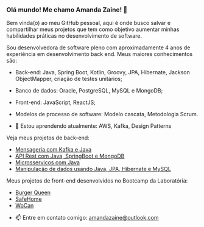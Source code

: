 ### Olá mundo! Me chamo Amanda Zaine! 👋
Bem vinda(o) ao meu GitHub pessoal, aqui é onde busco salvar e compartilhar meus projetos que tem como objetivo aumentar minhas habilidades práticas no desenvolvimento de software.

Sou desenvolvedora de software pleno com aproximadamente 4 anos de experiência em desenvolvimento back end.
Meus maiores conhecimentos são:
- Back-end: Java, Spring Boot, Kotlin, Groovy, JPA, Hibernate, Jackson ObjectMapper, criação de testes unitários;
- Banco de dados: Oracle, PostgreSQL, MySQL e MongoDB;
- Front-end: JavaScript, ReactJS;
- Modelos de processo de software: Modelo cascata, Metodologia Scrum.

- 🌱 Estou aprendendo atualmente: AWS, Kafka, Design Patterns

Veja meus projetos de back-end:
* [Mensageria com Kafka e Java](https://github.com/AmandaZaine/Java_Kafka)
* [API Rest com Java, SpringBoot e MongoDB](https://github.com/AmandaZaine/API_Java_SpringBoot_MongoDB)
* [Microsservicos com Java](https://github.com/AmandaZaine/EBAC_BackEnd_Java_Microsservicos)
* [Manipulação de dados usando Java, JPA, Hibernate e MySQL](https://github.com/AmandaZaine/EBAC_BackEnd_Java_JPA_Hibernate)


Meus projetos de front-end desenvolvidos no Bootcamp da Laboratória:
* [Burger Queen](https://burgerqueen-lab004.web.app/login)
* [SafeHome](https://social-network-sap004.web.app)
* [WoCan](https://talent2020ci-t-wocan.web.app)


- 📫 Entre em contato comigo: amandazaine@outlook.com

<!--
**AmandaZaine/AmandaZaine** is a ✨ _special_ ✨ repository because its `README.md` (this file) appears on your GitHub profile.

Here are some ideas to get you started:

- 🔭 I’m currently working on ...
- 🌱 I’m currently learning ...
- 👯 I’m looking to collaborate on ...
- 🤔 I’m looking for help with ...
- 💬 Ask me about ...
- 📫 How to reach me: ...
-->

